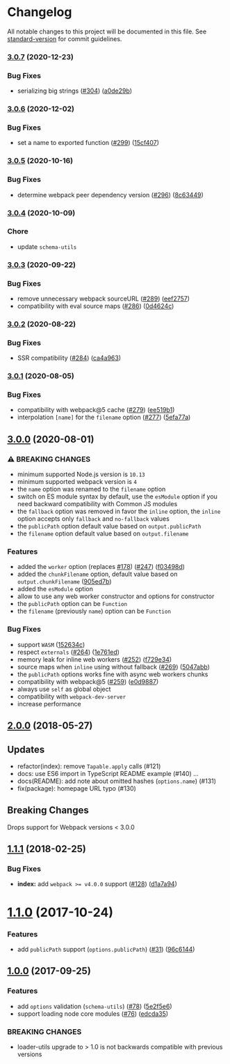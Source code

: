 # Changelog

All notable changes to this project will be documented in this file. See [standard-version](https://github.com/conventional-changelog/standard-version) for commit guidelines.

### [3.0.7](https://github.com/webpack-contrib/worker-loader/compare/v3.0.6...v3.0.7) (2020-12-23)


### Bug Fixes

* serializing big strings ([#304](https://github.com/webpack-contrib/worker-loader/issues/304)) ([a0de29b](https://github.com/webpack-contrib/worker-loader/commit/a0de29b497876eb462271ca5ebbeb3ffe1c1d1c4))

### [3.0.6](https://github.com/webpack-contrib/worker-loader/compare/v3.0.5...v3.0.6) (2020-12-02)


### Bug Fixes

* set a name to exported function ([#299](https://github.com/webpack-contrib/worker-loader/issues/299)) ([15cf407](https://github.com/webpack-contrib/worker-loader/commit/15cf407ad6baeb09e2cbb5d7b4b869cc63bfac7f))

### [3.0.5](https://github.com/webpack-contrib/worker-loader/compare/v3.0.4...v3.0.5) (2020-10-16)


### Bug Fixes

* determine webpack peer dependency version ([#296](https://github.com/webpack-contrib/worker-loader/issues/296)) ([8c63449](https://github.com/webpack-contrib/worker-loader/commit/8c634495419b4becc32b83e24c21e36ff720a2cd))

### [3.0.4](https://github.com/webpack-contrib/worker-loader/compare/v3.0.3...v3.0.4) (2020-10-09)

### Chore

* update `schema-utils`

### [3.0.3](https://github.com/webpack-contrib/worker-loader/compare/v3.0.2...v3.0.3) (2020-09-22)


### Bug Fixes

* remove unnecessary webpack sourceURL ([#289](https://github.com/webpack-contrib/worker-loader/issues/289)) ([eef2757](https://github.com/webpack-contrib/worker-loader/commit/eef27574160f519c344dfa5fd981b7ac561a8939))
* compatibility with eval source maps ([#286](https://github.com/webpack-contrib/worker-loader/issues/286)) ([0d4624c](https://github.com/webpack-contrib/worker-loader/commit/0d4624c178c426aa97e5175a5f321e43de482c2b))

### [3.0.2](https://github.com/webpack-contrib/worker-loader/compare/v3.0.1...v3.0.2) (2020-08-22)


### Bug Fixes

* SSR compatibility ([#284](https://github.com/webpack-contrib/worker-loader/issues/284)) ([ca4a963](https://github.com/webpack-contrib/worker-loader/commit/ca4a963e93fe5efcdf84cda0dbe571d293f079a5))

### [3.0.1](https://github.com/webpack-contrib/worker-loader/compare/v3.0.0...v3.0.1) (2020-08-05)


### Bug Fixes

* compatibility with webpack@5 cache ([#279](https://github.com/webpack-contrib/worker-loader/issues/279)) ([ee519b1](https://github.com/webpack-contrib/worker-loader/commit/ee519b1d283dbb599385fe2932c99c929b09db36))
* interpolation `[name]` for the `filename` option ([#277](https://github.com/webpack-contrib/worker-loader/issues/277)) ([5efa77a](https://github.com/webpack-contrib/worker-loader/commit/5efa77a64d8fbce123b289461234ac3a8812fb54))

## [3.0.0](https://github.com/webpack-contrib/worker-loader/compare/v2.0.0...v3.0.0) (2020-08-01)


### ⚠ BREAKING CHANGES

* minimum supported Node.js version is `10.13`
* minimum supported webpack version is `4`
* the `name` option was renamed to the `filename` option
* switch on ES module syntax by default, use the `esModule` option if you need backward compatibility with Common JS modules
* the `fallback` option was removed in favor the `inline` option, the `inline` option accepts only `fallback` and `no-fallback` values
* the `publicPath` option default value based on `output.publicPath`
* the `filename` option default value based on `output.filename`


### Features

* added the `worker` option (replaces [#178](https://github.com/webpack-contrib/worker-loader/issues/178)) ([#247](https://github.com/webpack-contrib/worker-loader/issues/247)) ([f03498d](https://github.com/webpack-contrib/worker-loader/commit/f03498d22c6a3737b724c51bdfb56627e33b57b2))
* added the `chunkFilename` option, default value based on `output.chunkFilename` ([905ed7b](https://github.com/webpack-contrib/worker-loader/commit/905ed7b028bbcb646050a1d09096dbe2fc1feb42))
* added the `esModule` option
* allow to use any web worker constructor and options for constructor
* the `publicPath` option can be `Function`
* the `filename` (previously `name`) option can be `Function`


### Bug Fixes

* support `WASM` ([152634c](https://github.com/webpack-contrib/worker-loader/commit/152634c0d8866d248ced3b6e5ac02761c978ae1a))
* respect `externals` ([#264](https://github.com/webpack-contrib/worker-loader/issues/264)) ([1e761ed](https://github.com/webpack-contrib/worker-loader/commit/1e761edcbfc8b214ae3a19f44f401f20ab07b718))
* memory leak for inline web workers ([#252](https://github.com/webpack-contrib/worker-loader/issues/252)) ([f729e34](https://github.com/webpack-contrib/worker-loader/commit/f729e342922180bf3b375a8d2ea6e1b72ca95d74))
* source maps when `inline` using without fallback ([#269](https://github.com/webpack-contrib/worker-loader/issues/269)) ([5047abb](https://github.com/webpack-contrib/worker-loader/commit/5047abb2f9b97ff4706069716df8e718bee9de43))
* the `publicPath` options works fine with async web workers chunks
* compatibility with webpack@5 ([#259](https://github.com/webpack-contrib/worker-loader/issues/259)) ([e0d9887](https://github.com/webpack-contrib/worker-loader/commit/e0d98876c6ee83bc48ea9589b38437590878e9d9))
* always use `self` as global object
* compatibility with `webpack-dev-server`
* increase performance


## [2.0.0](https://github.com/webpack-contrib/worker-loader/compare/v1.1.1...v2.0.0) (2018-05-27)

## Updates

- refactor(index): remove `Tapable.apply` calls (#121)
- docs: use ES6 import in TypeScript README example (#140)  …
- docs(README): add note about omitted hashes (`options.name`) (#131)
- fix(package): homepage URL typo (#130)

## Breaking Changes

Drops support for Webpack versions < 3.0.0

<a name="1.1.1"></a>
## [1.1.1](https://github.com/webpack-contrib/worker-loader/compare/v1.1.0...v1.1.1) (2018-02-25)


### Bug Fixes

* **index:** add `webpack >= v4.0.0` support ([#128](https://github.com/webpack-contrib/worker-loader/issues/128)) ([d1a7a94](https://github.com/webpack-contrib/worker-loader/commit/d1a7a94))



<a name="1.1.0"></a>
# [1.1.0](https://github.com/webpack-contrib/worker-loader/compare/v1.0.0...v1.1.0) (2017-10-24)


### Features

* add `publicPath` support (`options.publicPath`) ([#31](https://github.com/webpack-contrib/worker-loader/issues/31)) ([96c6144](https://github.com/webpack-contrib/worker-loader/commit/96c6144))



<a name="1.0.0"></a>
## [1.0.0](https://github.com/webpack-contrib/worker-loader/compare/v0.8.0...v1.0.0) (2017-09-25)


### Features

* add `options` validation (`schema-utils`) ([#78](https://github.com/webpack-contrib/worker-loader/issues/78)) ([5e2f5e6](https://github.com/webpack-contrib/worker-loader/commit/5e2f5e6))
* support loading node core modules ([#76](https://github.com/webpack-contrib/worker-loader/issues/76)) ([edcda35](https://github.com/webpack-contrib/worker-loader/commit/edcda35))


### BREAKING CHANGES

* loader-utils upgrade to > 1.0 is not backwards
compatible with previous versions
